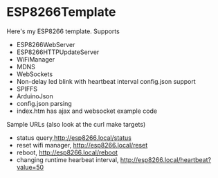 # ESP8266Template
Here's my ESP8266 template. 
Supports
* ESP8266WebServer
* ESP8266HTTPUpdateServer
* WiFiManager
* MDNS
* WebSockets
* Non-delay led blink with heartbeat interval config.json support
* SPIFFS
* ArduinoJson
* config.json parsing
* index.htm has ajax and websocket example code

Sample URLs (also look at the curl make targets)
* status query,http://esp8266.local/status
* reset wifi manager, http://esp8266.local/reset
* reboot, http://esp8266.local/reboot
* changing runtime hearbeat interval, http://esp8266.local/heartbeat?value=50

